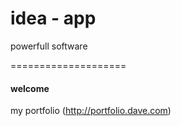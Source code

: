 idea - app
==============

powerfull software

====================

#### welcome #####

my portfolio (http://portfolio.dave.com)

